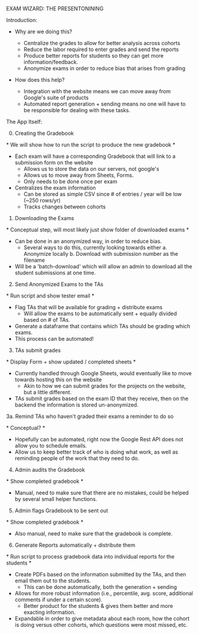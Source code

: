EXAM WIZARD: THE PRESENTONINING

Introduction:
  - Why are we doing this?
    + Centralize the grades to allow for better analysis across cohorts
    + Reduce the labor required to enter grades and send the reports
    + Produce better reports for students so they can get more information/feedback.
    + Anonymize exams in order to reduce bias that arises from grading

  - How does this help?
    + Integration with the website means we can move away from Google's suite of products
    + Automated report generation + sending means no one will have to be responsible for dealing
    with these tasks.

The App Itself:

0. Creating the Gradebook

\* We will show how to run the script to produce the new gradebook *
  - Each exam will have a corresponding Gradebook that will link to a submission form on the website
    + Allows us to store the data on our servers, not google's
    + Allows us to move away from Sheets, Forms.
    + Only needs to be done once per exam
  - Centralizes the exam information
    + Can be stored as simple CSV since # of entries / year will be low (~250 rows/yr)
    + Tracks changes between cohorts

1. Downloading the Exams

\* Conceptual step, will most likely just show folder of downloaded exams *
  - Can be done in an anonymized way, in order to reduce bias.
    + Several ways to do this, currently looking towards either
      a. Anonymize locally
      b. Download with submission number as the filename
  - Will be a 'batch-download' which will allow an admin to download all the student submissions
  at one time.

2. Send Anonymized Exams to the TAs

\* Run script and show tester email *
  - Flag TAs that will be available for grading + distribute exams
    + Will allow the exams to be automatically sent + equally divided based on # of TAs.
  - Generate a dataframe that contains which TAs should be grading which exams.
  - This process can be automated!


3. TAs submit grades

\* Display Form + show updated / completed sheets *
  - Currently handled through Google Sheets, would eventually like to move towards hosting this
  on the website
    + Akin to how we can submit grades for the projects on the website, but a little different.
  - TAs submit grades based on the exam ID that they receive, then on the backend the information
  is stored un-anonymized.

3a. Remind TAs who haven't graded their exams a reminder to do so

\* Conceptual? *
  - Hopefully can be automated, right now the Google Rest API does not allow you to schedule emails.
  - Allow us to keep better track of who is doing what work, as well as reminding people of the work
  that they need to do.


4. Admin audits the Gradebook

\* Show completed gradebook *
  - Manual, need to make sure that there are no mistakes, could be helped by several small helper functions.


5. Admin flags Gradebook to be sent out

\* Show completed gradebook *
  - Also manual, need to make sure that the gradebook is complete.

6. Generate Reports automatically + distribute them

\* Run script to process gradebook data into individual reports for the students *
  - Create PDFs based on the information submitted by the TAs, and then email them out to the students.
    + This can be done automatically, both the generation + sending
  - Allows for more robust information (i.e., percentile, avg. score, additional comments if under a certain
  score).
    + Better product for the students & gives them better and more exacting information.
  - Expandable in order to give metadata about each room, how the cohort is doing versus other cohorts,
  which questions were most missed, etc.
